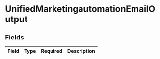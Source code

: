 # UnifiedMarketingautomationEmailOutput


## Fields

| Field       | Type        | Required    | Description |
| ----------- | ----------- | ----------- | ----------- |